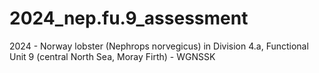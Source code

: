 # 2024_nep.fu.9_assessment
2024 - Norway lobster (Nephrops norvegicus) in Division 4.a, Functional Unit 9 (central North Sea, Moray Firth) - WGNSSK
